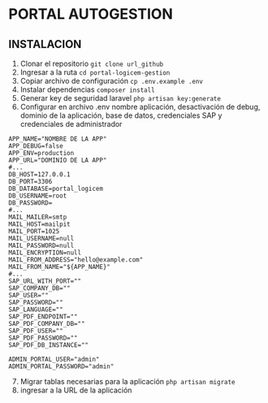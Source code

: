 # PORTAL AUTOGESTION

## INSTALACION

1. Clonar el repositorio `git clone url_github`
2. Ingresar a la ruta `cd portal-logicem-gestion`
3. Copiar archivo de configuración `cp .env.example .env`
4. Instalar dependencias `composer install`
5. Generar key de seguridad laravel `php artisan key:generate`
6. Configurar en archivo .env nombre aplicación, desactivación de debug, dominio de la aplicación, base de datos, credenciales SAP y credenciales de administrador
```env
APP_NAME="NOMBRE DE LA APP"
APP_DEBUG=false
APP_ENV=production
APP_URL="DOMINIO DE LA APP"
#...
DB_HOST=127.0.0.1
DB_PORT=3306
DB_DATABASE=portal_logicem
DB_USERNAME=root
DB_PASSWORD=
#...
MAIL_MAILER=smtp
MAIL_HOST=mailpit
MAIL_PORT=1025
MAIL_USERNAME=null
MAIL_PASSWORD=null
MAIL_ENCRYPTION=null
MAIL_FROM_ADDRESS="hello@example.com"
MAIL_FROM_NAME="${APP_NAME}"
#...
SAP_URL_WITH_PORT=""
SAP_COMPANY_DB=""
SAP_USER=""
SAP_PASSWORD=""
SAP_LANGUAGE=""
SAP_PDF_ENDPOINT=""
SAP_PDF_COMPANY_DB=""
SAP_PDF_USER=""
SAP_PDF_PASSWORD=""
SAP_PDF_DB_INSTANCE=""

ADMIN_PORTAL_USER="admin"
ADMIN_PORTAL_PASSWORD="admin"

```
7. Migrar tablas necesarias para la aplicación `php artisan migrate`
8. ingresar a la URL de la aplicación


